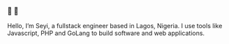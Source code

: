 ### :eyes: :eyes:

Hello, I’m Seyi, a fullstack engineer based in Lagos, Nigeria. I use tools like Javascript, PHP and GoLang to build software and web applications.
